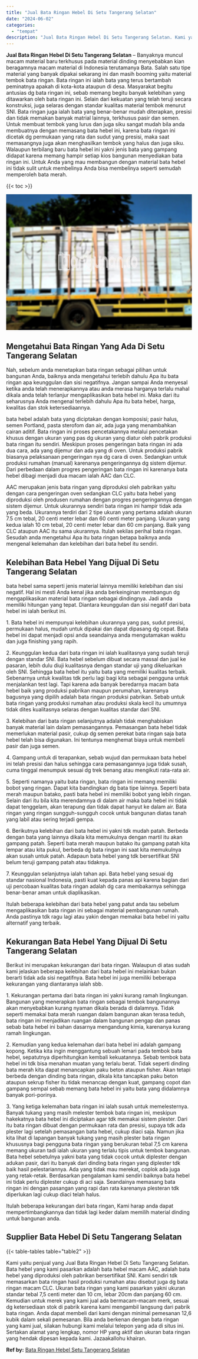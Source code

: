 ```yaml
---
title: "Jual Bata Ringan Hebel Di Setu Tangerang Selatan"
date: "2024-06-02"
categories: 
  - "tempat"
description: "Jual Bata Ringan Hebel Di Setu Tangerang Selatan. Kami yaitu penjual yang Jual Bata Ringan Hebel Di Setu Tangerang Selatan. Bata hebel yang kami pasarkan ada..."
---
```


**Jual Bata Ringan Hebel Di Setu Tangerang Selatan** – Banyaknya muncul macam material baru terkhusus pada material dinding menyebabkan kian beragamnya macam material di Indonesia terutamanya Bata. Salah satu tipe material yang banyak dipakai sekarang ini dan masih booming yaitu material tembok bata ringan. Bata ringan ini ialah bata yang terus bertambah peminatnya apakah di kota-kota ataupun di desa. Masyarakat begitu antusias dg bata ringan ini, sebab memang begitu banyak kelebihan yang ditawarkan oleh bata ringan ini. Selain dari kekuatan yang telah teruji secara konstruksi, juga selaras dengan standar kualitas material tembok menurut SNI. Bata ringan juga ialah bata yang benar-benar mudah diterapkan, presisi dan tidak memakan banyak matrial lainnya, terkhusus pasir dan semen. Untuk membuat tembok yang lurus dan juga siku sangat mudah bila anda membuatnya dengan memasang bata hebel ini, karena bata ringan ini dicetak dg permukaan yang rata dan sudut yang presisi, maka saat memasangnya juga akan menghasilkan tembok yang halus dan juga siku. Walaupun terbilang baru bata hebel ini yakni jenis bata yang gampang didapat karena memang hampir setiap kios bangunan menyediakan bata ringan ini. Untuk Anda yang mau membangun dengan material bata hebel ini tidak sulit untuk membelinya Anda bisa membelinya seperti semudah memperoleh bata merah.

{{< toc >}}

![Jual Bata Ringan Hebel Di Setu Tangerang Selatan](/images/jual-hebel-murah-19.png)

## Mengetahui Bata Ringan Yang Ada Di Setu Tangerang Selatan

Nah, sebelum anda menetapkan bata ringan sebagai pilihan untuk bangunan Anda, baiknya anda mengetahui terlebih dahulu Apa itu bata ringan apa keunggulan dan sisi negatifnya. Jangan sampai Anda menyesal ketika anda telah menerapkannya atau anda merasa harganya terlalu mahal dikala anda telah terlanjur mengaplikasikan bata hebel ini. Maka dari itu seharusnya Anda mengenal terlebih dahulu Apa itu bata hebel, harga, kwalitas dan stok ketersediaannya.

bata hebel adalah bata yang diciptakan dengan komposisi; pasir halus, semen Portland, pasta sterofom dan air, ada juga yang menambahkan cairan aditif. Bata ringan ini proses pencetakannya melalui pencetakan khusus dengan ukuran yang pas dg ukuran yang diatur oleh pabrik produksi bata ringan itu sendiri. Meskipun proses pengeringan bata ringan ini ada dua cara, ada yang dijemur dan ada yang di oven. Untuk produksi pabrik biasanya pelaksanaan pengeringan nya dg cara di oven. Sedangkan untuk produksi rumahan (manual) karenanya pengeringannya dg sistem dijemur. Dari perbedaan dalam progres pengeringan bata ringan ini karenanya bata hebel dibagi menjadi dua macam ialah AAC dan CLC.

AAC merupakan jenis bata ringan yang diproduksi oleh pabrikan yaitu dengan cara pengeringan oven sedangkan CLC yaitu bata hebel yang diproduksi oleh produsen rumahan dengan progres pengeringannya dengan sistem dijemur. Untuk ukurannya sendiri bata ringan ini hampir tidak ada yang beda. Ukurannya terdiri dari 2 tipe ukuran yang pertama adalah ukuran 7.5 cm tebal, 20 centi meter lebar dan 60 centi meter panjang. Ukuran yang kedua ialah 10 cm tebal, 20 centi meter lebar dan 60 cm panjang. Baik yang CLC ataupun AAC itu sama ukurannya. Itulah sekilas perihal bata ringan. Sesudah anda mengetahui Apa itu bata ringan betapa baiknya anda mengenal kelemahan dan kelebihan dari bata hebel itu sendiri.

## Kelebihan Bata Hebel Yang Dijual Di Setu Tangerang Selatan

bata hebel sama seperti jenis material lainnya memiliki kelebihan dan sisi negatif. Hal ini mesti Anda kenal jika anda berkeinginan membangun dg mengaplikasikan material bata ringan sebagai dindingnya. Jadi anda memiliki hitungan yang tepat. Diantara keunggulan dan sisi negatif dari bata hebel ini ialah berikut ini.

1\. Bata hebel ini mempunyai kelebihan ukurannya yang pas, sudut presisi, permukaan halus, mudah untuk dipakai dan dapat dipasang dg cepat. Bata hebel ini dapat menjadi opsi anda seandainya anda mengutamakan waktu dan juga finishing yang rapih.

2\. Keunggulan kedua dari bata ringan ini ialah kualitasnya yang sudah teruji dengan standar SNI. Bata hebel sebelum dibuat secara massal dan jual ke pasaran, lebih dulu diuji kualitasnya dengan standar uji yang dikeluarkan oleh SNI. Sehingga bata hebel itu yaitu bata yang memiliki kualitas terbaik. Sebenarnya untuk kwalitas tdk perlu lagi bagi kita sebagai pengguna untuk menjalankan test lagi. Tapi karena ada banyak beredarnya macam bata hebel baik yang produksi pabrikan maupun perumahan, karenanya bagusnya yang dipilih adalah bata ringan produksi pabrikan. Sebab untuk bata ringan yang produksi rumahan atau produksi skala kecil itu umumnya tidak dites kualitasnya selaras dengan kualitas standar dari SNI.

3\. Kelebihan dari bata ringan selanjutnya adalah tidak menghabiskan banyak material lain dalam pemasangannya. Pemasangan bata hebel tidak memerlukan material pasir, cukup dg semen perekat bata ringan saja bata hebel telah bisa digunakan. Ini tentunya menghemat biaya untuk membeli pasir dan juga semen.

4\. Gampang untuk di terapankan, sebab wujud dan permukaan bata hebel ini telah presisi dan halus sehingga cara pemasangannya juga tidak susah, cuma tinggal menumpuk sesuai dg trek benang atau mengikuti rata-rata air.

5\. Seperti namanya yaitu bata ringan, bata ringan ini memang memiliki bobot yang ringan. Dapat kita bandingkan dg bata tipe lainnya. Seperti bata merah maupun batako, pasti bata hebel ini memiliki bobot yang lebih ringan. Selain dari itu bila kita merendamnya di dalam air maka bata hebel ini tidak dapat tenggelam, akan terapung dan tidak dapat hanyut ke dalam air. Bata ringan yang ringan sungguh-sungguh cocok untuk bangunan diatas tanah yang labil atau sering terjadi gempa.

6\. Berikutnya kelebihan dari bata hebel ini yakni tdk mudah patah. Berbeda dengan bata yang lainnya dikala kita memukulnya dengan martil itu akan gampang patah. Seperti bata merah maupun batako itu gampang patah kita lempar atau kita pukul, berbeda dg bata ringan ini saat kita memukulnya akan susah untuk patah. Adapaun bata hebel yang tdk bersertifikat SNI belum teruji gampang patah atau tidaknya.

7\. Keunggulan selanjutnya ialah tahan api. Bata hebel yang sesuai dg standar nasional Indonesia, pasti kuat kepada panas api karena bagian dari uji percobaan kualitas bata ringan adalah dg cara membakarnya sehingga benar-benar aman untuk diaplikasikan.

Itulah beberapa kelebihan dari bata hebel yang patut anda tau sebelum mengaplikasikan bata ringan ini sebagai material pembangunan rumah. Anda pastinya tdk ragu lagi atau yakin dengan memakai bata hebel ini yaitu alternatif yang terbaik.

## Kekurangan Bata Hebel Yang Dijual Di Setu Tangerang Selatan

Berikut ini merupakan kekurangan dari bata ringan. Walaupun di atas sudah kami jelaskan beberapa kelebihan dari bata hebel ini melainkan bukan berarti tidak ada sisi negatifnya. Bata hebel ini juga memiliki beberapa kekurangan yang diantaranya ialah sbb.

1\. Kekurangan pertama dari bata ringan ini yakni kurang ramah lingkungan. Bangunan yang menerapkan bata ringan sebagai tembok bangunannya akan menyebabkan kurang nyaman dikala berada di dalamnya. Tidak seperti memakai bata merah ruangan dalam bangunan akan terasa teduh, bata ringan ini menjadikan ruangan dalam bangunan pengap dan panas sebab bata hebel ini bahan dasarnya mengandung kimia, karenanya kurang ramah lingkungan.

2\. Kemudian yang kedua kelemahan dari bata hebel ini adalah gampang kopong. Ketika kita ingin menggantung sebuah lemari pada tembok bata hebel, sepatutnya diperhitungkan kembali kekuatannya. Sebab tembok bata hebel ini tdk bisa menahan muatan yang terlalu berat. Tidak seperti dinding bata merah kita dapat menancapkan paku beton ataupun fisher. Akan tetapi berbeda dengan dinding bata ringan, dikala kita tancapkan paku beton ataupun sekrup fisher itu tidak menancap dengan kuat, gampang copot dan gampang sempal sebab memang bata hebel ini yaitu bata yang didalamnya banyak pori-porinya.

3\. Yang ketiga kelemahan bata ringan ini ialah susah untuk memelesternya. Banyak tukang yang masih melester tembok bata ringan ini, meskipun hakekatnya bata hebel ini diciptakan agar tdk memakai sistem plester. Dari itu bata ringan dibuat dengan permukaan rata dan presisi, supaya tdk ada plester lagi setelah pemasangan bata hebel, cukup diaci saja. Namun jika kita lihat di lapangan banyak tukang yang masih plester bata ringan khususnya bagi pengguna bata ringan yang berukuran tebal 7,5 cm karena memang ukuran tadi ialah ukuran yang terlalu tipis untuk tembok bangunan. Bata hebel sebetulnya yakni bata yang tidak cocok untuk diplester dengan adukan pasir, dari itu banyak dari dinding bata ringan yang diplester tdk baik hasil pelestariannya. Ada yang tidak mau merekat, coplok ada juga yang retak-retak. Berdasarkan pengalaman kami sendiri baiknya bata hebel ini tidak perlu diplester cukup di aci saja. Seandainya memasang bata ringan ini dengan pasangan yang rapi dan rata karenanya plesteran tdk diperlukan lagi cukup diaci telah halus.

Itulah beberapa kekurangan dari bata ringan, Kami harap anda dapat mempertimbangkannya dan tidak lagi keder dalam memilih material dinding untuk bangunan anda.

## Supplier Bata Hebel Di Setu Tangerang Selatan

{{< table-tables table="table2" >}}

Kami yaitu penjual yang Jual Bata Ringan Hebel Di Setu Tangerang Selatan. Bata hebel yang kami pasarkan adalah bata hebel macam AAC, adalah bata hebel yang diproduksi oleh pabrikan bersertifikat SNI. Kami sendiri tdk memasarkan bata ringan hasil produksi rumahan atau disebut juga dg bata ringan macam CLC. Ukuran bata ringan yang kami pasarkan yakni ukuran standar tebal 7,5 centi meter dan 10 cm, lebar 20cm dan panjang 60 cm. Kemudian untuk merek yang kami jual ada bermacam-macam merk, sesuai dg ketersediaan stok di pabrik karena kami mengambil langsung dari pabrik bata ringan. Anda dapat membeli dari kami dengan minimal pemesanan 12,6 kubik dalam sekali pemesanan. Bila anda berkenan dengan bata ringan yang kami jual, silakan hubungi kami melalui telepon yang ada di situs ini. Sertakan alamat yang lengkap, nomor HP yang aktif dan ukuran bata ringan yang hendak dipesan kepada kami. Jazaakallohu khairan.

**Ref by:** [Bata Ringan Hebel Setu Tangerang Selatan](https://id.wikipedia.org/wiki/Bata)
